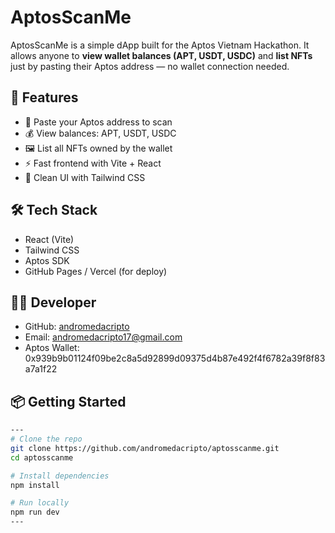 # AptosScanMe

AptosScanMe is a simple dApp built for the Aptos Vietnam Hackathon. It allows anyone to **view wallet balances (APT, USDT, USDC)** and **list NFTs** just by pasting their Aptos address — no wallet connection needed.

## 🚀 Features

- 🔎 Paste your Aptos address to scan
- 💰 View balances: APT, USDT, USDC
- 🖼️ List all NFTs owned by the wallet
- ⚡ Fast frontend with Vite + React
- 🎨 Clean UI with Tailwind CSS

## 🛠️ Tech Stack

- React (Vite)
- Tailwind CSS
- Aptos SDK
- GitHub Pages / Vercel (for deploy)

## 🧑‍💻 Developer

- GitHub: [andromedacripto](https://github.com/andromedacripto)  
- Email: andromedacripto17@gmail.com  
- Aptos Wallet: 0x939b9b01124f09be2c8a5d92899d09375d4b87e492f4f6782a39f8f83a7a1f22



## 📦 Getting Started

```bash
---
# Clone the repo
git clone https://github.com/andromedacripto/aptosscanme.git
cd aptosscanme

# Install dependencies
npm install

# Run locally
npm run dev
---




